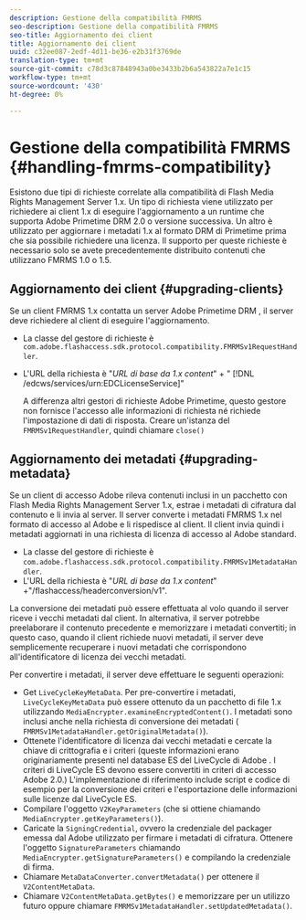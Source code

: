 ```yaml
---
description: Gestione della compatibilità FMRMS
seo-description: Gestione della compatibilità FMRMS
seo-title: Aggiornamento dei client
title: Aggiornamento dei client
uuid: c32ee087-2edf-4d11-be36-e2b31f3769de
translation-type: tm+mt
source-git-commit: c78d3c87848943a0be3433b2b6a543822a7e1c15
workflow-type: tm+mt
source-wordcount: '430'
ht-degree: 0%

---
```



# Gestione della compatibilità FMRMS {#handling-fmrms-compatibility}

Esistono due tipi di richieste correlate alla compatibilità di Flash Media Rights Management Server 1.x. Un tipo di richiesta viene utilizzato per richiedere ai client 1.x di eseguire l&#39;aggiornamento a un runtime che supporta  Adobe Primetime DRM 2.0 o versione successiva. Un altro è utilizzato per aggiornare i metadati 1.x al formato DRM di Primetime prima che sia possibile richiedere una licenza. Il supporto per queste richieste è necessario solo se avete precedentemente distribuito contenuti che utilizzano FMRMS 1.0 o 1.5.

## Aggiornamento dei client {#upgrading-clients}

Se un client FMRMS 1.x contatta un server Adobe Primetime DRM , il server deve richiedere al client di eseguire l&#39;aggiornamento.

* La classe del gestore di richieste è `com.adobe.flashaccess.sdk.protocol.compatibility.FMRMSv1RequestHandler`.
* L&#39;URL della richiesta è &quot;*URL di base da 1.x content*&quot; + &quot; [!DNL /edcws/services/urn:EDCLicenseService]&quot;

   A differenza  altri gestori di richieste Adobe Primetime, questo gestore non fornisce l&#39;accesso alle informazioni di richiesta né richiede l&#39;impostazione di dati di risposta. Creare un&#39;istanza del `FMRMSv1RequestHandler`, quindi chiamare `close()`

## Aggiornamento dei metadati {#upgrading-metadata}

Se un client di accesso  Adobe rileva contenuti inclusi in un pacchetto con Flash Media Rights Management Server 1.x, estrae i metadati di cifratura dal contenuto e li invia al server. Il server converte i metadati FMRMS 1.x nel formato di accesso al Adobe  e li rispedisce al client. Il client invia quindi i metadati aggiornati in una richiesta di licenza di accesso al Adobe  standard.

* La classe del gestore di richieste è `com.adobe.flashaccess.sdk.protocol.compatibility.FMRMSv1MetadataHandler`.
* L&#39;URL della richiesta è &quot;*URL di base da 1.x content*&quot; +&quot;/flashaccess/headerconversion/v1&quot;.

La conversione dei metadati può essere effettuata al volo quando il server riceve i vecchi metadati dal client. In alternativa, il server potrebbe preelaborare il contenuto precedente e memorizzare i metadati convertiti; in questo caso, quando il client richiede nuovi metadati, il server deve semplicemente recuperare i nuovi metadati che corrispondono all&#39;identificatore di licenza dei vecchi metadati.

Per convertire i metadati, il server deve effettuare le seguenti operazioni:

* Get `LiveCycleKeyMetaData`. Per pre-convertire i metadati, `LiveCycleKeyMetaData` può essere ottenuto da un pacchetto di file 1.x utilizzando `MediaEncrypter.examineEncryptedContent()`. I metadati sono inclusi anche nella richiesta di conversione dei metadati ( `FMRMSv1MetadataHandler.getOriginalMetadata()`).
* Ottenete l&#39;identificatore di licenza dai vecchi metadati e cercate la chiave di crittografia e i criteri (queste informazioni erano originariamente presenti nel database ES del LiveCycle di Adobe  . I criteri di LiveCycle ES devono essere convertiti in criteri di accesso  Adobe 2.0.) L&#39;implementazione di riferimento include script e codice di esempio per la conversione dei criteri e l&#39;esportazione delle informazioni sulle licenze dal LiveCycle ES.
* Compilare l&#39;oggetto `V2KeyParameters` (che si ottiene chiamando `MediaEncrypter.getKeyParameters()`).
* Caricate la `SigningCredential`, ovvero la credenziale del packager emessa dal Adobe  utilizzato per firmare i metadati di cifratura. Ottenere l&#39;oggetto `SignatureParameters` chiamando `MediaEncrypter.getSignatureParameters()` e compilando la credenziale di firma.
* Chiamare `MetaDataConverter.convertMetadata()` per ottenere il `V2ContentMetaData`.
* Chiamare `V2ContentMetaData.getBytes()` e memorizzare per un utilizzo futuro oppure chiamare `FMRMSv1MetadataHandler.setUpdatedMetadata()`.